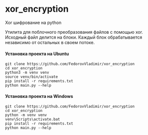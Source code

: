 # xor_encryption
Xor шифрование на python

Утилита для поблочного преобразования файлов с помощью xor.
Исходный файл делится на блоки. Каждый блок обрабатывается независимо от остальных в своем потоке.

#### Установка проекта на Ubuntu
```
git clone https://github.com/FedorovVladimir/xor_encryption
cd xor_encryption
python3 -m venv venv
source venv/bin/activate
pip install -r requirements.txt
python main.py --help
```

#### Установка проекта на Windows
```
git clone https://github.com/FedorovVladimir/xor_encryption
cd xor_encryption
python -m venv venv
venv\Scripts\activate.bat
pip install -r requirements.txt
python main.py --help 
```
